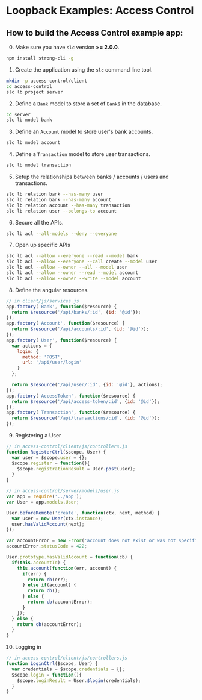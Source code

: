 # Loopback Examples: Access Control

## How to build the Access Control example app:

0. Make sure you have `slc` version **>= 2.0.0**.

```sh
npm install strong-cli -g
```

1. Create the application using the `slc` command line tool.

```sh
mkdir -p access-control/client
cd access-control
slc lb project server
```

2. Define a `Bank` model to store a set of `Bank`s in the database.

```sh
cd server
slc lb model bank
```

3. Define an `Account` model to store user's bank accounts.

```sh
slc lb model account
```

4. Define a `Transaction` model to store user transactions.

```sh
slc lb model transaction
```

5. Setup the relationships between banks / accounts / users and transactions.

```sh
slc lb relation bank --has-many user
slc lb relation bank --has-many account
slc lb relation account --has-many transaction
slc lb relation user --belongs-to account 
```

6. Secure all the APIs.

```sh
slc lb acl --all-models --deny --everyone
```

7. Open up specific APIs

```sh
slc lb acl --allow --everyone --read --model bank
slc lb acl --allow --everyone --call create --model user
slc lb acl --allow --owner --all --model user
slc lb acl --allow --owner --read --model account
slc lb acl --allow --owner --write --model account
```

8. Define the angular resources.

```js
// in client/js/services.js
app.factory('Bank', function($resource) {
  return $resource('/api/banks/:id', {id: '@id'});
});
app.factory('Account', function($resource) {
  return $resource('/api/accounts/:id', {id: '@id'});
});
app.factory('User', function($resource) {
  var actions = {
    login: {
      method: 'POST',
      url: '/api/user/login'
    }
  };

  return $resource('/api/user/:id', {id: '@id'}, actions);
});
app.factory('AccessToken', function($resource) {
  return $resource('/api/access-token/:id', {id: '@id'});
});
app.factory('Transaction', function($resource) {
  return $resource('/api/transactions/:id', {id: '@id'});
});
```

9. Registering a User

```js
// in access-control/client/js/controllers.js
function RegisterCtrl($scope, User) {
  var user = $scope.user = {};
  $scope.register = function(){
    $scope.registrationResult = User.post(user);
  }
}
```

```js
// in access-control/server/models/user.js
var app = require('../app');
var User = app.models.User;

User.beforeRemote('create', function(ctx, next, method) {
  var user = new User(ctx.instance);
  user.hasValidAccount(next);
});

var accountError = new Error('account does not exist or was not specified');
accountError.statusCode = 422;

User.prototype.hasValidAccount = function(cb) {
  if(this.accountId) {
    this.account(function(err, account) {
      if(err) {
        return cb(err); 
      } else if(account) {
        return cb();
      } else {
        return cb(accountError);
      }
    });
  } else {
    return cb(accountError);
  }
}
```

10. Logging in

```js
// in access-control/client/js/controllers.js
function LoginCtrl($scope, User) {
  var credentials = $scope.credentials = {};
  $scope.login = function(){
    $scope.loginResult = User.$login(credentials);
  }
}
```
